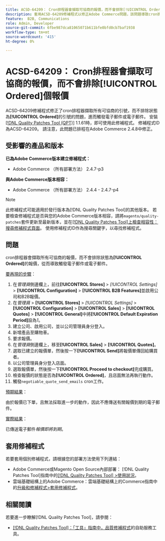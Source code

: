 ```yaml
---
title: ACSD-64209： Cron排程器會擷取可協商的報價，而不會排除[!UICONTROL Ordered]個報價
description: 套用ACSD-64209修補程式以修正Adobe Commerce問題，該問題導致cron排程器擷取所有可協商的引號，而不排除狀態為[!UICONTROL Ordered]的引號，進而觸發電子郵件或電子郵件。
feature:  B2B, Communications
role: Admin, Developer
source-git-commit: 6fbe987dca81065071b611bfe0bfd0cb7baf1938
workflow-type: tm+mt
source-wordcount: '415'
ht-degree: 0%

---
```


# ACSD-64209： Cron排程器會擷取可協商的報價，而不會排除[!UICONTROL Ordered]個報價

ACSD-64209修補程式修正了cron排程器擷取所有可協商的引號，而不排除狀態為&#x200B;**[!UICONTROL Ordered]**&#x200B;的引號的問題，進而觸發電子郵件或電子郵件。 安裝[[!DNL Quality Patches Tool (QPT)]](/help/tools/quality-patches-tool/quality-patches-tool-to-self-serve-quality-patches.md) 1.1.61時，即可使用此修補程式。 修補程式ID為ACSD-64209。 請注意，此問題已排程在Adobe Commerce 2.4.8中修正。

## 受影響的產品和版本

**已為Adobe Commerce版本建立修補程式：**

* Adobe Commerce （所有部署方法） 2.4.7-p3

**與Adobe Commerce版本相容：**

* Adobe Commerce （所有部署方法） 2.4.4 - 2.4.7-p4

>[!NOTE]
>
>此修補程式可能適用於發行版本為[!DNL Quality Patches Tool]的其他版本。 若要檢查修補程式是否與您的Adobe Commerce版本相容，請將`magento/quality-patches`套件更新至最新版本，並在[[!DNL Quality Patches Tool]上檢查相容性：搜尋修補程式頁面](https://experienceleague.adobe.com/tools/commerce-quality-patches/index.html?lang=zh-Hant)。 使用修補程式ID作為搜尋關鍵字，以尋找修補程式。

## 問題

cron排程器會擷取所有可協商的報價，而不會排除狀態為&#x200B;**[!UICONTROL Ordered]**&#x200B;的報價，從而導致觸發電子郵件或電子郵件。

<u>要再現的步驟</u>：


1. 在&#x200B;*管理員*&#x200B;側邊欄上，前往&#x200B;**[!UICONTROL Stores]** > *[!UICONTROL Settings]* > **[!UICONTROL Configuration]** > **[!UICONTROL B2B Features]**&#x200B;並啟用公司和B2B報價。
1. 在&#x200B;*管理員* > **[!UICONTROL Stores]** > *[!UICONTROL Settings]* > **[!UICONTROL Configuration]** > **[!UICONTROL Sales]** > **[!UICONTROL Quotes]** > **[!UICONTROL General]**&#x200B;中將&#x200B;**[!UICONTROL Default Expiration Period]**&#x200B;設為&#x200B;*1*。
1. 建立公司、啟用公司，並以公司管理員身分登入。
1. 新增產品至購物車。
1. 要求報價。
1. 在&#x200B;*管理員*&#x200B;側邊欄上，移至&#x200B;**[!UICONTROL Sales]** > **[!UICONTROL Quotes]**。
1. 選取已建立的報價單，然後按一下&#x200B;**[!UICONTROL Send]**&#x200B;將報價單傳回給購買者。
1. 以公司管理員身分登入店面。
1. 選取報價單，然後按一下&#x200B;**[!UICONTROL Proceed to checkout]**&#x200B;完成購買。
1. 檢查報價的狀態是否為&#x200B;**[!UICONTROL Ordered]**，且店面無法再執行動作。
1. 觸發`negotiable_quote_send_emails` cron工作。


<u>預期結果</u>：

由於報價已下單，且無法採取進一步的動作，因此不應傳送有關報價到期的電子郵件。

<u>實際結果</u>：

已傳送電子郵件&#x200B;*報價即將到期*。

## 套用修補程式

若要套用個別修補程式，請根據您的部署方法使用下列連結：

* Adobe Commerce或Magento Open Source內部部署： [!DNL Quality Patches Tool]指南中的[[!DNL Quality Patches Tool] >使用狀況](/help/tools/quality-patches-tool/usage.md)。
* 雲端基礎結構上的Adobe Commerce：雲端基礎結構上的Commerce指南中的[升級和修補程式>套用修補程式](https://experienceleague.adobe.com/docs/commerce-cloud-service/user-guide/develop/upgrade/apply-patches.html?lang=zh-Hant)。

## 相關閱讀

若要進一步瞭解[!DNL Quality Patches Tool]，請參閱：

* [[!DNL Quality Patches Tool]：「工具」指南中，品質修補程式](/help/tools/quality-patches-tool/quality-patches-tool-to-self-serve-quality-patches.md)的自助服務工具。
